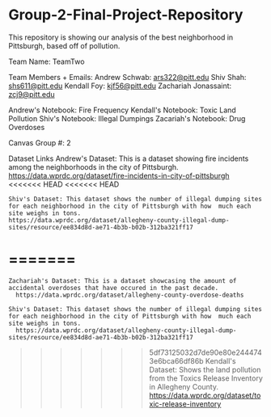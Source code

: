 # Group-2-Final-Project-Repository

This repository is showing our analysis of the best neighborhood in Pittsburgh, based off of pollution.

Team Name: TeamTwo

Team Members + Emails:
    Andrew Schwab: ars322@pitt.edu
    Shiv Shah: shs611@pitt.edu
    Kendall Foy: kjf56@pitt.edu
    Zachariah Jonassaint: zcj9@pitt.edu


Andrew's Notebook: Fire Frequency
Kendall's Notebook: Toxic Land Pollution
Shiv's Notebook: Illegal Dumpings
Zacariah's Notebook: Drug Overdoses

Canvas Group #: 2

Dataset Links
    Andrew's Dataset: This is a dataset showing fire incidents among the neighborhoods in the city of Pittsburgh.
        https://data.wprdc.org/dataset/fire-incidents-in-city-of-pittsburgh
<<<<<<< HEAD
<<<<<<< HEAD

    Shiv's Dataset: This dataset shows the number of illegal dumping sites for each neighborhood in the city of Pittsburgh with how  much each site weighs in tons. 
    https://data.wprdc.org/dataset/allegheny-county-illegal-dump-sites/resource/ee834d8d-ae71-4b3b-b02b-312ba321ff17
=======
=======
        
    Zachariah's Dataset: This is a dataset showcasing the amount of accidental overdoses that have occured in the past decade.
      https://data.wprdc.org/dataset/allegheny-county-overdose-deaths
        
    Shiv's Dataset: This dataset shows the number of illegal dumping sites for each neighborhood in the city of Pittsburgh with how  much each site weighs in tons.
      https://data.wprdc.org/dataset/allegheny-county-illegal-dump-sites/resource/ee834d8d-ae71-4b3b-b02b-312ba321ff17

>>>>>>> 5df73125032d7de90e80e2444743e6bca66df86b
    Kendall's Dataset: Shows the land pollution from the Toxics Release Inventory in Allegheny County.
        https://data.wprdc.org/dataset/toxic-release-inventory




